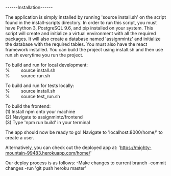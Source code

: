 ------Installation------

The application is simply installed by running 'source install.sh' on the script 
found in the install-scripts directory. In order to run this script, you must have Python 3, 
PostgreSQL 9.6, and pip installed on your system. 
This script will create and initialize a virtual environment with all the
required packages. It will also create a database named 'assignmintz' and 
initialize the database with the required tables. You must also have the react 
framework installed. You can build the project using install.sh and then use 
run.sh everytime you run the project.

To build and run for local development:  <br />
% &nbsp;&nbsp;&nbsp;&nbsp;&nbsp;&nbsp;&nbsp;&nbsp;source install.sh <br />
%	&nbsp;&nbsp;&nbsp;&nbsp;&nbsp;&nbsp;&nbsp;&nbsp;source run.sh <br />

To build and run for tests locally:  <br />
% &nbsp;&nbsp;&nbsp;&nbsp;&nbsp;&nbsp;&nbsp;&nbsp;source install.sh <br />
%	&nbsp;&nbsp;&nbsp;&nbsp;&nbsp;&nbsp;&nbsp;&nbsp;source test_run.sh <br />

To build the frontend: <br />
(1) Install npm onto your machine <br />
(2) Navigate to assignmintz/frontend <br />
(3) Type 'npm run build' in your terminal <br />

The app should now be ready to go!
Navigate to 'localhost:8000/home/' to create a user.

Alternatively, you can check out the deployed app at:
'https://mighty-mountain-99483.herokuapp.com/home/'

Our deploy process is as follows:
    -Make changes to current branch
    -commit changes
    -run 'git push heroku master'
